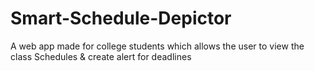 # Smart-Schedule-Depictor
A web app made for college students which allows the user to view the class Schedules &amp; create alert for deadlines
